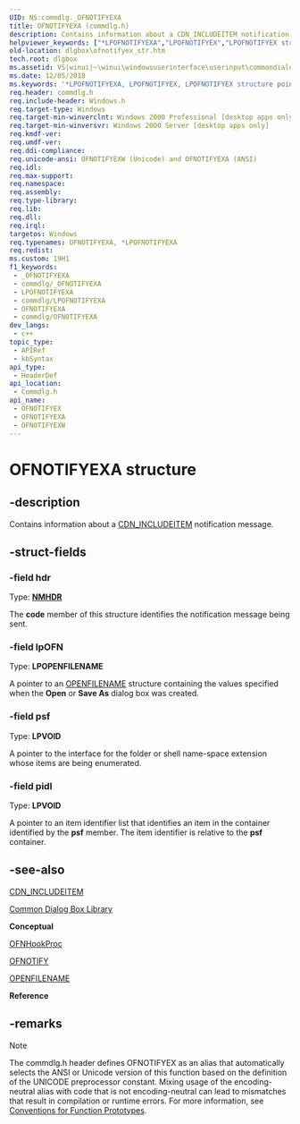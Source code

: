 ```yaml
---
UID: NS:commdlg._OFNOTIFYEXA
title: OFNOTIFYEXA (commdlg.h)
description: Contains information about a CDN_INCLUDEITEM notification message. (ANSI)
helpviewer_keywords: ["*LPOFNOTIFYEXA","LPOFNOTIFYEX","LPOFNOTIFYEX structure pointer [Dialog Boxes]","OFNOTIFYEX","OFNOTIFYEX structure [Dialog Boxes]","OFNOTIFYEXA","OFNOTIFYEXW","_win32_OFNOTIFYEX_str","_win32_ofnotifyex_str_cpp","commdlg/LPOFNOTIFYEX","commdlg/OFNOTIFYEX","commdlg/OFNOTIFYEXA","commdlg/OFNOTIFYEXW","dlgbox.ofnotifyex_str","winui._win32_ofnotifyex_str"]
old-location: dlgbox\ofnotifyex_str.htm
tech.root: dlgbox
ms.assetid: VS|winui|~\winui\windowsuserinterface\userinput\commondialogboxlibrary\commondialogboxreference\commondialogboxstructures\ofnotifyex.htm
ms.date: 12/05/2018
ms.keywords: '*LPOFNOTIFYEXA, LPOFNOTIFYEX, LPOFNOTIFYEX structure pointer [Dialog Boxes], OFNOTIFYEX, OFNOTIFYEX structure [Dialog Boxes], OFNOTIFYEXA, OFNOTIFYEXW, _win32_OFNOTIFYEX_str, _win32_ofnotifyex_str_cpp, commdlg/LPOFNOTIFYEX, commdlg/OFNOTIFYEX, commdlg/OFNOTIFYEXA, commdlg/OFNOTIFYEXW, dlgbox.ofnotifyex_str, winui._win32_ofnotifyex_str'
req.header: commdlg.h
req.include-header: Windows.h
req.target-type: Windows
req.target-min-winverclnt: Windows 2000 Professional [desktop apps only]
req.target-min-winversvr: Windows 2000 Server [desktop apps only]
req.kmdf-ver: 
req.umdf-ver: 
req.ddi-compliance: 
req.unicode-ansi: OFNOTIFYEXW (Unicode) and OFNOTIFYEXA (ANSI)
req.idl: 
req.max-support: 
req.namespace: 
req.assembly: 
req.type-library: 
req.lib: 
req.dll: 
req.irql: 
targetos: Windows
req.typenames: OFNOTIFYEXA, *LPOFNOTIFYEXA
req.redist: 
ms.custom: 19H1
f1_keywords:
 - _OFNOTIFYEXA
 - commdlg/_OFNOTIFYEXA
 - LPOFNOTIFYEXA
 - commdlg/LPOFNOTIFYEXA
 - OFNOTIFYEXA
 - commdlg/OFNOTIFYEXA
dev_langs:
 - c++
topic_type:
 - APIRef
 - kbSyntax
api_type:
 - HeaderDef
api_location:
 - Commdlg.h
api_name:
 - OFNOTIFYEX
 - OFNOTIFYEXA
 - OFNOTIFYEXW
---
```


# OFNOTIFYEXA structure


## -description

Contains information about a <a href="/windows/desktop/dlgbox/cdn-includeitem">CDN_INCLUDEITEM</a> notification message.

## -struct-fields

### -field hdr

Type: <b><a href="/windows/desktop/api/richedit/ns-richedit-nmhdr">NMHDR</a></b>

The <b>code</b> member of this structure identifies the notification message being sent.

### -field lpOFN

Type: <b>LPOPENFILENAME</b>

A pointer to an <a href="/windows/win32/api/commdlg/ns-commdlg-openfilenamea">OPENFILENAME</a> structure containing the values specified when the <b>Open</b> or <b>Save As</b> dialog box was created.

### -field psf

Type: <b>LPVOID</b>

A pointer to the  interface for the folder or shell name-space extension whose items are being enumerated.

### -field pidl

Type: <b>LPVOID</b>

A pointer to an item identifier list that identifies an item in the container identified by the <b>psf</b> member. The item identifier is relative to the <b>psf</b> container.

## -see-also

<a href="/windows/desktop/dlgbox/cdn-includeitem">CDN_INCLUDEITEM</a>



<a href="/windows/desktop/dlgbox/common-dialog-box-library">Common Dialog Box Library</a>



<b>Conceptual</b>



<a href="/windows/desktop/api/commdlg/nc-commdlg-lpofnhookproc">OFNHookProc</a>



<a href="/windows/desktop/api/commdlg/ns-commdlg-ofnotifya">OFNOTIFY</a>



<a href="/windows/win32/api/commdlg/ns-commdlg-openfilenamea">OPENFILENAME</a>



<b>Reference</b>

## -remarks

> [!NOTE]
> The commdlg.h header defines OFNOTIFYEX as an alias that automatically selects the ANSI or Unicode version of this function based on the definition of the UNICODE preprocessor constant. Mixing usage of the encoding-neutral alias with code that is not encoding-neutral can lead to mismatches that result in compilation or runtime errors. For more information, see [Conventions for Function Prototypes](/windows/win32/intl/conventions-for-function-prototypes).
